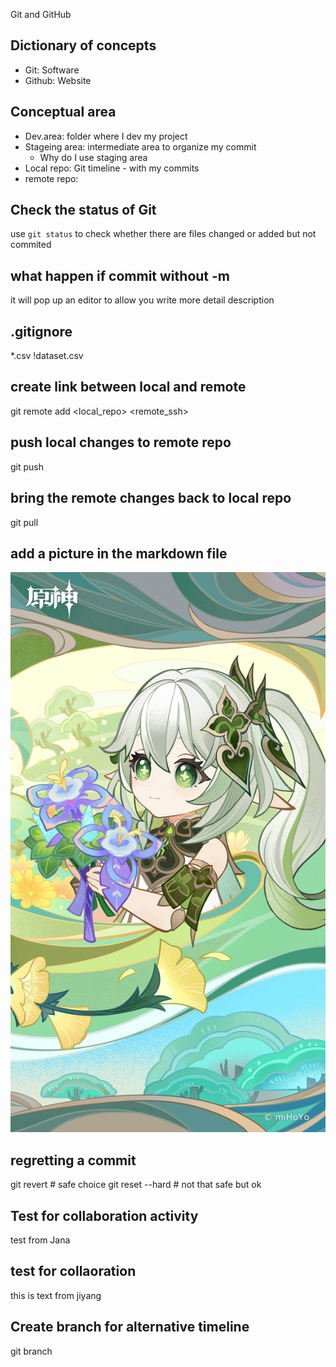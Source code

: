 Git and GitHub

## Dictionary of concepts

- Git: Software
- Github: Website

## Conceptual area

- Dev.area: folder where I dev my project
- Stageing area: intermediate area to organize my commit
  - Why do I use staging area
- Local repo: Git timeline - with my commits
- remote repo: 

## Check the status of Git

use `git status` to check whether there are files changed or added but not commited

## what happen if commit without -m

it will pop up an editor to allow you write more detail description

## .gitignore

*.csv
!dataset.csv

## create link between local and remote

git remote add <local_repo> <remote_ssh>

## push local changes to remote repo

git push

## bring the remote changes back to local repo

git pull

## add a picture in the markdown file

![title for the figure](./images/1683879439910.png)

## regretting a commit

git revert <commit ID>         # safe choice
git reset --hard <commit ID>   # not that safe but ok



## Test for collaboration activity

test from Jana

## test for collaoration
this is text from jiyang

## Create branch for alternative timeline
git branch <name>
